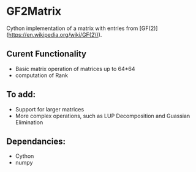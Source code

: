 # GF2Matrix
Cython implementation of a matrix with entries from [GF(2)](https://en.wikipedia.org/wiki/GF(2\)).

## Curent Functionality
  * Basic matrix operation of matrices up to 64*64
  * computation of Rank

## To add:
  * Support for larger matrices
  * More complex operations, such as LUP Decomposition and Guassian Elimination

## Dependancies:
  * Cython
  * numpy